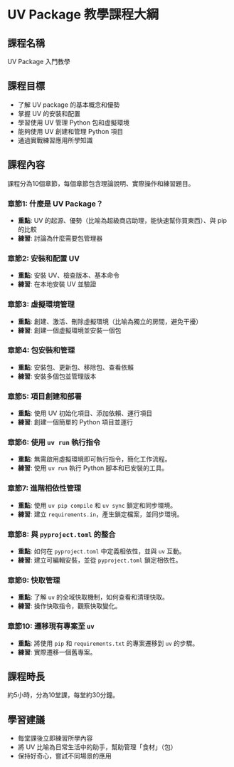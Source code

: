 # UV Package 教學課程大綱

## 課程名稱
UV Package 入門教學

## 課程目標
- 了解 UV package 的基本概念和優勢
- 掌握 UV 的安裝和配置
- 學習使用 UV 管理 Python 包和虛擬環境
- 能夠使用 UV 創建和管理 Python 項目
- 通過實戰練習應用所學知識

## 課程內容
課程分為10個章節，每個章節包含理論說明、實際操作和練習題目。

### 章節1: 什麼是 UV Package？
- **重點**: UV 的起源、優勢（比喻為超級商店助理，能快速幫你買東西）、與 pip 的比較
- **練習**: 討論為什麼需要包管理器

### 章節2: 安裝和配置 UV
- **重點**: 安裝 UV、檢查版本、基本命令
- **練習**: 在本地安裝 UV 並驗證

### 章節3: 虛擬環境管理
- **重點**: 創建、激活、刪除虛擬環境（比喻為獨立的房間，避免干擾）
- **練習**: 創建一個虛擬環境並安裝一個包

### 章節4: 包安裝和管理
- **重點**: 安裝包、更新包、移除包、查看依賴
- **練習**: 安裝多個包並管理版本

### 章節5: 項目創建和部署
- **重點**: 使用 UV 初始化項目、添加依賴、運行項目
- **練習**: 創建一個簡單的 Python 項目並運行

### 章節6: 使用 `uv run` 執行指令
- **重點**: 無需啟用虛擬環境即可執行指令，簡化工作流程。
- **練習**: 使用 `uv run` 執行 Python 腳本和已安裝的工具。

### 章節7: 進階相依性管理
- **重點**: 使用 `uv pip compile` 和 `uv sync` 鎖定和同步環境。
- **練習**: 建立 `requirements.in`，產生鎖定檔案，並同步環境。

### 章節8: 與 `pyproject.toml` 的整合
- **重點**: 如何在 `pyproject.toml` 中定義相依性，並與 `uv` 互動。
- **練習**: 建立可編輯安裝，並從 `pyproject.toml` 鎖定相依性。

### 章節9: 快取管理
- **重點**: 了解 `uv` 的全域快取機制，如何查看和清理快取。
- **練習**: 操作快取指令，觀察快取變化。

### 章節10: 遷移現有專案至 `uv`
- **重點**: 將使用 `pip` 和 `requirements.txt` 的專案遷移到 `uv` 的步驟。
- **練習**: 實際遷移一個舊專案。

## 課程時長
約5小時，分為10堂課，每堂約30分鐘。

## 學習建議
- 每堂課後立即練習所學內容
- 將 UV 比喻為日常生活中的助手，幫助管理「食材」（包）
- 保持好奇心，嘗試不同場景的應用